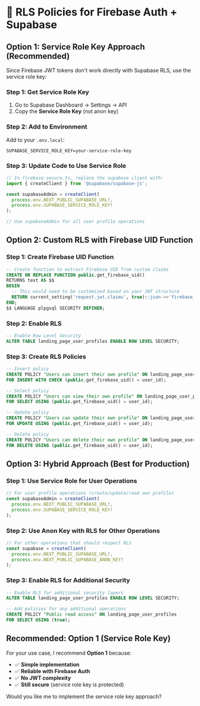 # 🔐 RLS Policies for Firebase Auth + Supabase

## **Option 1: Service Role Key Approach (Recommended)**

Since Firebase JWT tokens don't work directly with Supabase RLS, use the service role key:

### **Step 1: Get Service Role Key**
1. Go to Supabase Dashboard → Settings → API
2. Copy the **Service Role Key** (not anon key)

### **Step 2: Add to Environment**
Add to your `.env.local`:
```env
SUPABASE_SERVICE_ROLE_KEY=your-service-role-key
```

### **Step 3: Update Code to Use Service Role**
```typescript
// In firebase-secure.ts, replace the supabase client with:
import { createClient } from '@supabase/supabase-js';

const supabaseAdmin = createClient(
  process.env.NEXT_PUBLIC_SUPABASE_URL!,
  process.env.SUPABASE_SERVICE_ROLE_KEY!
);

// Use supabaseAdmin for all user profile operations
```

## **Option 2: Custom RLS with Firebase UID Function**

### **Step 1: Create Firebase UID Function**
```sql
-- Create function to extract Firebase UID from custom claims
CREATE OR REPLACE FUNCTION public.get_firebase_uid()
RETURNS text AS $$
BEGIN
  -- This would need to be customized based on your JWT structure
  RETURN current_setting('request.jwt.claims', true)::json->>'firebase_uid';
END;
$$ LANGUAGE plpgsql SECURITY DEFINER;
```

### **Step 2: Enable RLS**
```sql
-- Enable Row Level Security
ALTER TABLE landing_page_user_profiles ENABLE ROW LEVEL SECURITY;
```

### **Step 3: Create RLS Policies**
```sql
-- Insert policy
CREATE POLICY "Users can insert their own profile" ON landing_page_user_profiles
FOR INSERT WITH CHECK (public.get_firebase_uid() = user_id);

-- Select policy  
CREATE POLICY "Users can view their own profile" ON landing_page_user_profiles
FOR SELECT USING (public.get_firebase_uid() = user_id);

-- Update policy
CREATE POLICY "Users can update their own profile" ON landing_page_user_profiles
FOR UPDATE USING (public.get_firebase_uid() = user_id);

-- Delete policy
CREATE POLICY "Users can delete their own profile" ON landing_page_user_profiles
FOR DELETE USING (public.get_firebase_uid() = user_id);
```

## **Option 3: Hybrid Approach (Best for Production)**

### **Step 1: Use Service Role for User Operations**
```typescript
// For user profile operations (create/update/read own profile)
const supabaseAdmin = createClient(
  process.env.NEXT_PUBLIC_SUPABASE_URL!,
  process.env.SUPABASE_SERVICE_ROLE_KEY!
);
```

### **Step 2: Use Anon Key with RLS for Other Operations**
```typescript
// For other operations that should respect RLS
const supabase = createClient(
  process.env.NEXT_PUBLIC_SUPABASE_URL!,
  process.env.NEXT_PUBLIC_SUPABASE_ANON_KEY!
);
```

### **Step 3: Enable RLS for Additional Security**
```sql
-- Enable RLS for additional security layers
ALTER TABLE landing_page_user_profiles ENABLE ROW LEVEL SECURITY;

-- Add policies for any additional operations
CREATE POLICY "Public read access" ON landing_page_user_profiles
FOR SELECT USING (true);
```

## **Recommended: Option 1 (Service Role Key)**

For your use case, I recommend **Option 1** because:
- ✅ **Simple implementation**
- ✅ **Reliable with Firebase Auth**
- ✅ **No JWT complexity**
- ✅ **Still secure** (service role key is protected)

Would you like me to implement the service role key approach? 